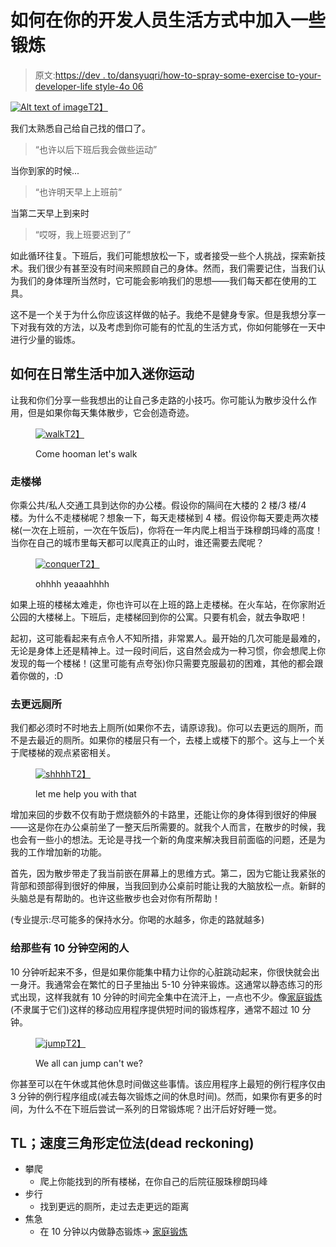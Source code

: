 # 如何在你的开发人员生活方式中加入一些锻炼

> 原文:[https://dev . to/dansyuqri/how-to-spray-some-exercise to-your-developer-life style-4o 06](https://dev.to/dansyuqri/how-to-sprinkle-some-exercise-into-your-developer-lifestyle-4o06)

[![Alt text of image](../Images/8dece62d11ce7579e6893e255c840a93.png)T2】](https://res.cloudinary.com/practicaldev/image/fetch/s--jAo4mYWU--/c_limit%2Cf_auto%2Cfl_progressive%2Cq_auto%2Cw_880/https://i.ytimg.com/vi/w7MrzeSg-k0/hqdefault.jpg)

我们太熟悉自己给自己找的借口了。

> “也许以后下班后我会做些运动”

当你到家的时候...

> “也许明天早上上班前”

当第二天早上到来时

> “哎呀，我上班要迟到了”

如此循环往复。下班后，我们可能想放松一下，或者接受一些个人挑战，探索新技术。我们很少有甚至没有时间来照顾自己的身体。然而，我们需要记住，当我们认为我们的身体理所当然时，它可能会影响我们的思想——我们每天都在使用的工具。

这不是一个关于为什么你应该这样做的帖子。我绝不是健身专家。但是我想分享一下对我有效的方法，以及考虑到你可能有的忙乱的生活方式，你如何能够在一天中进行少量的锻炼。

## [](#how-to-add-mini-exercises-to-your-daily-routine)如何在日常生活中加入迷你运动

让我和你们分享一些我想出的让自己多走路的小技巧。你可能认为散步没什么作用，但是如果你每天集体散步，它会创造奇迹。

<figure>

[![walk](../Images/7b60d699c75e60a51502d5caa82b9a1e.png)T2】](https://i.giphy.com/media/DeidU9jiZ62ys/giphy.gif)

<figcaption>Come hooman let's walk</figcaption>

</figure>

### [](#take-the-stairs)走楼梯

你乘公共/私人交通工具到达你的办公楼。假设你的隔间在大楼的 2 楼/3 楼/4 楼。为什么不走楼梯呢？想象一下，每天走楼梯到 4 楼。假设你每天要走两次楼梯(一次在上班前，一次在午饭后)，你将在一年内爬上相当于珠穆朗玛峰的高度！当你在自己的城市里每天都可以爬真正的山时，谁还需要去爬呢？

<figure>

[![conquer](../Images/af5aa189b6b0852661504672788a736e.png)T2】](https://i.giphy.com/media/SaqRhlVBSqFUs/giphy.gif)

<figcaption>ohhhh yeaaahhhh</figcaption>

</figure>

如果上班的楼梯太难走，你也许可以在上班的路上走楼梯。在火车站，在你家附近公园的大楼梯上。下班后，走楼梯回到你的公寓。只要有机会，就去争取吧！

起初，这可能看起来有点令人不知所措，非常累人。最开始的几次可能是最难的，无论是身体上还是精神上。过一段时间后，这自然会成为一种习惯，你会想爬上你发现的每一个楼梯！(这里可能有点夸张)你只需要克服最初的困难，其他的都会跟着你做的，:D

### 去更远厕所

我们都必须时不时地去上厕所(如果你不去，请原谅我)。你可以去更远的厕所，而不是去最近的厕所。如果你的楼层只有一个，去楼上或楼下的那个。这与上一个关于爬楼梯的观点紧密相关。

<figure>

[![shhhh](../Images/2dac435cdd076e004490fddce284375a.png)T2】](https://i.giphy.com/media/uWXDBmVYdByWreOuRs/giphy.gif)

<figcaption>let me help you with that</figcaption>

</figure>

增加来回的步数不仅有助于燃烧额外的卡路里，还能让你的身体得到很好的伸展——这是你在办公桌前坐了一整天后所需要的。就我个人而言，在散步的时候，我也会有一些小的想法。无论是寻找一个新的角度来解决我目前面临的问题，还是为我的工作增加新的功能。

首先，因为散步带走了我当前嵌在屏幕上的思维方式。第二，因为它能让我紧张的背部和颈部得到很好的伸展，当我回到办公桌前时能让我的大脑放松一点。新鲜的头脑总是有帮助的。也许这些散步也会对你有所帮助！

(专业提示:尽可能多的保持水分。你喝的水越多，你走的路就越多)

### [](#for-those-who-have-10-minutes-to-spare)给那些有 10 分钟空闲的人

10 分钟听起来不多，但是如果你能集中精力让你的心脏跳动起来，你很快就会出一身汗。我通常会在繁忙的日子里抽出 5-10 分钟来锻炼。这通常以静态练习的形式出现，这样我就有 10 分钟的时间完全集中在流汗上，一点也不少。像[家庭锻炼](https://play.google.com/store/apps/details?id=homeworkout.homeworkouts.noequipment&hl=en_SG)(不隶属于它们)这样的移动应用程序提供短时间的锻炼程序，通常不超过 10 分钟。

<figure>

[![jump](../Images/5118f60d888f3dc8621c3d8b767bb3ad.png)T2】](https://i.giphy.com/media/QKAB0NihndIw8GtXKE/giphy.gif)

<figcaption>We all can jump can't we?</figcaption>

</figure>

你甚至可以在午休或其他休息时间做这些事情。该应用程序上最短的例行程序仅由 3 分钟的例行程序组成(减去每次锻炼之间的休息时间)。然而，如果你有更多的时间，为什么不在下班后尝试一系列的日常锻炼呢？出汗后好好睡一觉。

## TL；速度三角形定位法(dead reckoning)

*   攀爬
    *   爬上你能找到的所有楼梯，在你自己的后院征服珠穆朗玛峰
*   步行
    *   找到更远的厕所，走过去走更远的距离
*   焦急
    *   在 10 分钟以内做静态锻炼-> [家庭锻炼](https://play.google.com/store/apps/details?id=homeworkout.homeworkouts.noequipment&hl=en_SG)